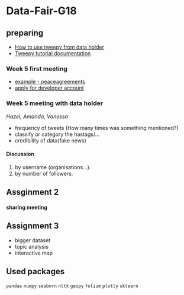# Data-Fair-G18
## preparing
* [How to use tweepy from data holder](https://www.youtube.com/watch?v=Ou_floKQqd8)
* [Tweepy tutorial documentation](http://docs.tweepy.org/en/v3.9.0/index.html)

### Week 5 first meeting
* [example - peaceagreements](https://pax.peaceagreements.org/static/covid19ceasefires/)
* [apply for developer account](https://developer.twitter.com/en/apply-for-access)

### Week 5 meeting with data holder
*Hazel, Amanda, Vanessa*
* frequency of tweets (How many times was something mentioned?)
* classify or category the hastags/...
* credibility of data(fake news)

#### Discussion
1. by username (organisations...).
2. by number of followers.

## Assginment 2
#### sharing meeting

## Assignment 3
* bigger dataset
* topic analysis
* interactive map

## Used packages
`pandas` `numpy` `seaborn` `nltk` `geopy` `folium` `plotly` `sklearn`
